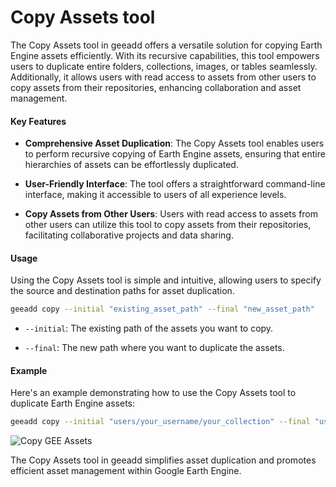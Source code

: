 # Copy Assets tool

The Copy Assets tool in geeadd offers a versatile solution for copying Earth Engine assets efficiently. With its recursive capabilities, this tool empowers users to duplicate entire folders, collections, images, or tables seamlessly. Additionally, it allows users with read access to assets from other users to copy assets from their repositories, enhancing collaboration and asset management.

#### Key Features

- **Comprehensive Asset Duplication**: The Copy Assets tool enables users to perform recursive copying of Earth Engine assets, ensuring that entire hierarchies of assets can be effortlessly duplicated.

- **User-Friendly Interface**: The tool offers a straightforward command-line interface, making it accessible to users of all experience levels.

- **Copy Assets from Other Users**: Users with read access to assets from other users can utilize this tool to copy assets from their repositories, facilitating collaborative projects and data sharing.

#### Usage

Using the Copy Assets tool is simple and intuitive, allowing users to specify the source and destination paths for asset duplication.

```bash
geeadd copy --initial "existing_asset_path" --final "new_asset_path"
```

- `--initial`: The existing path of the assets you want to copy.

- `--final`: The new path where you want to duplicate the assets.

#### Example

Here's an example demonstrating how to use the Copy Assets tool to duplicate Earth Engine assets:

```bash
geeadd copy --initial "users/your_username/your_collection" --final "users/your_username/copied_collection"
```

![Copy GEE Assets](https://user-images.githubusercontent.com/6677629/80337918-183e6380-8829-11ea-8482-7359e88fdd75.gif)

The Copy Assets tool in geeadd simplifies asset duplication and promotes efficient asset management within Google Earth Engine.

